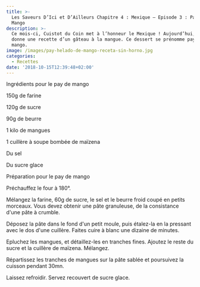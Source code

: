 ```yaml
---
title: >-
  Les Saveurs D’Ici et D’Ailleurs Chapitre 4 : Mexique – Episode 3 : Pay de
  Mango
description: >-
  Ce mois-ci, Cuistot du Coin met à l’honneur le Mexique ! Aujourd’hui, on vous
  donne une recette d’un gâteau à la mangue. Ce dessert se prénomme pay de
  mango. 
image: /images/pay-helado-de-mango-receta-sin-horno.jpg
categories:
  - Recettes
date: '2018-10-15T12:39:48+02:00'
---
```









Ingrédients pour le pay de mango 



150g de farine

120g de sucre

90g de beurre

1 kilo de mangues

1 cuillère à soupe bombée de maïzena 

Du sel

Du sucre glace



Préparation pour le pay de mango



Préchauffez le four à 180°. 

Mélangez la farine, 60g de sucre, le sel et le beurre froid coupé en petits morceaux. Vous devez obtenir une pâte granuleuse, de la consistance d'une pâte à crumble. 

Déposez la pâte dans le fond d'un petit moule, puis étalez-la en la pressant avec le dos d'une cuillère. Faites cuire à blanc une dizaine de minutes.



Epluchez les mangues, et détaillez-les en tranches fines. Ajoutez le reste du sucre et la cuillère de maïzena. Mélangez.



Répartissez les tranches de mangues sur la pâte sablée et poursuivez la cuisson pendant 30mn.



Laissez refroidir. Servez recouvert de sucre glace.
